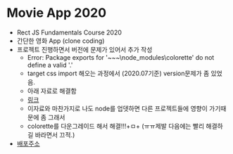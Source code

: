 # Movie App 2020

- Rect JS Fundamentals Course 2020
- 간단한 영화 App (clone coding)
- 프로젝트 진행하면서 버전에 문제가 있어서 추가 작성
  - Error: Package exports for '~~~\node_modules\colorette' do not define a valid '.' 
  - target css import 해오는 과정에서 (2020.07기준) version문제가 좀 있었음.
  - 아래 자료로 해결함
  - [링크](https://stackoverflow.com/questions/62760637/error-found-while-developing-games-with-react/62848761#62848761)
  - 이자료와 마찬가지로 나도 node를 업뎃하면 다른 프로젝트들에 영향이 가기때문에 좀 그래서
  - colorette를 다운그레이드 해서 해결!!!+ㅁ+ (ㅠㅠ제발 다음에는 빨리 해결하길 바라면서 끄적.)
- [배포주소](https://minhee0327.github.io/movie-app-2020)
